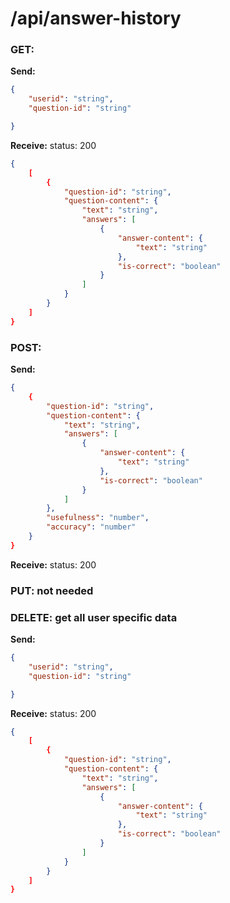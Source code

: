 # **/api/answer-history**

<!-- ! ADD ROUTE DESCRIPTION HERE -->

### GET: 

**Send:** 

```JSON
{
    "userid": "string",
    "question-id": "string"

}
```

**Receive:** status: 200

```JSON
{
    [
        {
            "question-id": "string",
            "question-content": {
                "text": "string",
                "answers": [
                    {
                        "answer-content": {
                            "text": "string"
                        },
                        "is-correct": "boolean"
                    }
                ]
            }
        }
    ]
}
```

### POST:

**Send:**

```JSON
{
    {
        "question-id": "string",
        "question-content": {
            "text": "string",
            "answers": [
                {
                    "answer-content": {
                        "text": "string"
                    },
                    "is-correct": "boolean"
                }
            ]
        },
        "usefulness": "number",
        "accuracy": "number"
    }
}
```

**Receive:** status: 200


### PUT: not needed


### DELETE: get all user specific data

**Send:**

```JSON
{
    "userid": "string",
    "question-id": "string"

}
```

**Receive:** status: 200

```JSON
{
    [
        {
            "question-id": "string",
            "question-content": {
                "text": "string",
                "answers": [
                    {
                        "answer-content": {
                            "text": "string"
                        },
                        "is-correct": "boolean"
                    }
                ]
            }
        }
    ]
}
```
